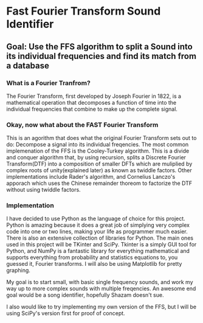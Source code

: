 # Fast Fourier Transform Sound Identifier

## Goal: Use the FFS algorithm to split a Sound into its individual frequencies and find its match from a database

### What is a Fourier Tranfrom?

The Fourier Transform, first developed by Joseph Fourier in 1822, is a mathematical operation
that decomposes a function of time into the individual frequencies that combine to make up the complete signal.

### Okay, now what about the FAST Fourier Transform

This is an agorithm that does what the original Fourier Transform sets out to do: Decompose a signal into its individual freqencies.
The most common implemenation of the FFS is the Cooley-Turkey algorithm. This is a divide and conquer algorithm that, by using recursion, 
splits a Discrete Fourier Transform(DTF) into a composition of smaller DFTs which are muliplied by complex roots of unity(explained later) as known as twiddle factors. Other implementations include Rader's algorithm, and Cornelius Lanczo's apporach which uses the Chinese remainder thoreom to factorize the DTF without using twiddle factors.

### Implementation

I have decided to use Python as the language of choice for this project. Python is amazing because it does a great job of simplying very complex code into one or two lines, making your life as programmer much easier. There is also an extensive collection of libraries for Python. The main ones used in this project will be TKinter and SciPy. Tkinter is a simply GUI tool for Python, and NumPy is a fantastic library for everything mathematical and supports everything from probability and statistics equations to, you guessed it, Fourier transforms. I will also be using Matplotlib for pretty graphing.

My goal is to start small, with basic single frequency sounds, and work my way up to more complex sounds with multiple freqencies. An awesome end goal would be a song identifier, hopefully Shazam doesn't sue.

I also would like to try implementing my own version of the FFS, but I will be using SciPy's version first for proof of concept.


